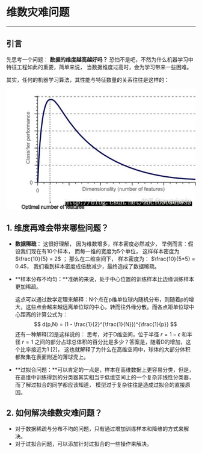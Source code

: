 # 维数灾难问题

---

## 引言

先思考一个问题： **数据的维度越高越好吗？** 恐怕不是吧，不然为什么机器学习中特征工程如此的重要，简单来说， 当数据维度过高时，会为学习带来一些困难。 

其实，任何的机器学习算法，其性能与特征数量的关系往往是这样的：

![1](..\img\深度学习\1.jpg)

## 1. 维度再难会带来哪些问题？

- **数据稀疏：**  这很好理解， 因为维数增多，样本密度必然减少， 举例而言：假设我们现在有10个样本， 而每一维的宽度为5个单位， 这样样本密度为 $\frac{10}{5} = 2$ ； 那么在二维空间下， 样本密度为： $\frac{10}{5*5} = 0.4$， 我们看到样本密度成倍数减少，最终造成了数据稀疏。

- **样本分布不均匀：**准确的来说，处于中心位置的训练样本比边缘训练样本更加稀疏。

  这点可以通过数学定理来解释：N个点在p维单位球内随机分布，则随着p的增大，这些点会越来越远离单位球的中心，转而往外缘分散。而各点距单位球中心距离的计算公式为：
  $$
  d(p,N) = (1 - \frac{1}{2}^{\frac{1}{N}})^{\frac{1}{p}}
  $$
  还有一种解释[2]是这样说的： 思考，对于D维空间，位于半径 $r = 1- \epsilon$ 和半径 $r = 1$ 之间的部分占球总体积的百分比是多少？答案是，随着D的增加，这个比率接近为1 [2]， 这也就解释了为什么在高维空间中，球体的大部分体积都聚集在表面附近的薄球壳上。

- **过拟合问题：**可以肯定的一点是，样本在高维数据上更容易分类，但是，在高维中训练得到的分类器其实相当于低维空间上的一个复杂非线性分类器，而了解过拟合的同学都应该知道， 模型过于复杂往往是造成过拟合的直接原因。

## 2. 如何解决维数灾难问题？

- 对于数据稀疏与分布不均的问题，只有通过增加训练样本和降维的方式来解决。
- 对于过拟合问题，可以添加针对过拟合的一些操作来解决。

